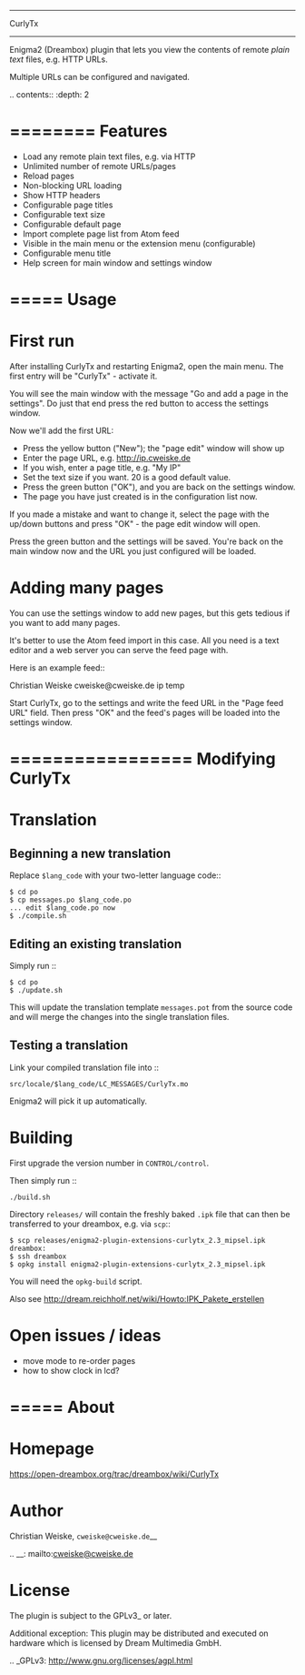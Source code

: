 *******
CurlyTx
*******
Enigma2 (Dreambox) plugin that lets you view the contents of remote
*plain text* files, e.g. HTTP URLs.

Multiple URLs can be configured and navigated.

.. contents::
   :depth: 2


========
Features
========
- Load any remote plain text files, e.g. via HTTP
- Unlimited number of remote URLs/pages
- Reload pages
- Non-blocking URL loading
- Show HTTP headers
- Configurable page titles
- Configurable text size
- Configurable default page
- Import complete page list from Atom feed
- Visible in the main menu or the extension menu (configurable)
- Configurable menu title
- Help screen for main window and settings window


=====
Usage
=====

First run
=========
After installing CurlyTx and restarting Enigma2, open the main menu.
The first entry will be "CurlyTx" - activate it.

You will see the main window with the message
"Go and add a page in the settings".
Do just that end press the red button to access the settings window.

Now we'll add the first URL:

- Press the yellow button ("New"); the "page edit" window will show up
- Enter the page URL, e.g. http://ip.cweiske.de
- If you wish, enter a page title, e.g. "My IP"
- Set the text size if you want. 20 is a good default value.
- Press the green button ("OK"), and you are back on the settings window.
- The page you have just created is in the configuration list now.


If you made a mistake and want to change it, select the page with the
up/down buttons and press "OK" - the page edit window will open.

Press the green button and the settings will be saved.
You're back on the main window now and the URL you just configured will be loaded.


Adding many pages
=================
You can use the settings window to add new pages, but this gets tedious if you
want to add many pages.

It's better to use the Atom feed import in this case.
All you need is a text editor and a web server you can serve the feed page with.

Here is an example feed::

  <?xml version="1.0" encoding="utf-8"?>
  <feed xmlns="http://www.w3.org/2005/Atom">
   <title>URL list for CurlyTx</title>
   <author>
    <name>Christian Weiske</name>
    <email>cweiske@cweiske.de</email>
   </author>
   <link rel="self" href="http://home.cweiske.de/pagefeed.atom"/>
   <entry>
    <id>ip</id>
    <title>My IP</title>
    <link rel="alternate" type="text/html" href="http://ip.cweiske.de/" />
   </entry>
   <entry>
    <id>temp</id>
    <title>House temperatures</title>
    <link rel="alternate" type="text/html" href="http://home/temperatures.txt" />
   </entry>
  </feed>

Start CurlyTx, go to the settings and write the feed URL in the
"Page feed URL" field.
Then press "OK" and the feed's pages will be loaded into the settings window.


=================
Modifying CurlyTx
=================


Translation
===========
Beginning a new translation
---------------------------
Replace ``$lang_code`` with your two-letter language code::

    $ cd po
    $ cp messages.po $lang_code.po
    ... edit $lang_code.po now
    $ ./compile.sh


Editing an existing translation
-------------------------------
Simply run ::

    $ cd po
    $ ./update.sh

This will update the translation template ``messages.pot`` from the source code
and will merge the changes into the single translation files.


Testing a translation
---------------------
Link your compiled translation file into ::

    src/locale/$lang_code/LC_MESSAGES/CurlyTx.mo

Enigma2 will pick it up automatically.


Building
========
First upgrade the version number in ``CONTROL/control``.

Then simply run ::

    ./build.sh

Directory ``releases/`` will contain the freshly baked ``.ipk`` file that can
then be transferred to your dreambox, e.g. via ``scp``::

    $ scp releases/enigma2-plugin-extensions-curlytx_2.3_mipsel.ipk dreambox:
    $ ssh dreambox
    $ opkg install enigma2-plugin-extensions-curlytx_2.3_mipsel.ipk

You will need the ``opkg-build`` script.

Also see http://dream.reichholf.net/wiki/Howto:IPK_Pakete_erstellen


Open issues / ideas
===================
- move mode to re-order pages
- how to show clock in lcd?


=====
About
=====
Homepage
========
https://open-dreambox.org/trac/dreambox/wiki/CurlyTx

Author
======
Christian Weiske, `cweiske@cweiske.de`__

.. __: mailto:cweiske@cweiske.de

License
=======
The plugin is subject to the GPLv3_ or later.

Additional exception:
  This plugin may be distributed and executed on hardware which is licensed by
  Dream Multimedia GmbH.

.. _GPLv3: http://www.gnu.org/licenses/agpl.html
